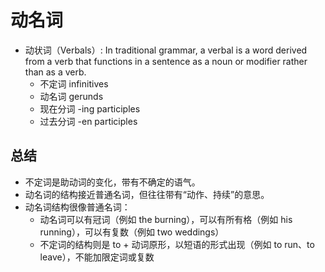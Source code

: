 # 动名词

* 动状词（Verbals）: In traditional grammar, a verbal is a word derived from a verb that functions in a sentence as a noun or modifier rather than as a verb.
  * 不定词 infinitives
  * 动名词 gerunds
  * 现在分词 -ing participles
  * 过去分词 -en participles

## 总结

* 不定词是助动词的变化，带有不确定的语气。
* 动名词的结构接近普通名词，但往往带有“动作、持续”的意思。
* 动名词结构很像普通名词：
  * 动名词可以有冠词（例如 the burning），可以有所有格（例如 his running），可以有复数（例如 two weddings）
  * 不定词的结构则是 to + 动词原形，以短语的形式出现（例如 to run、to leave），不能加限定词或复数
